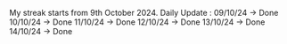My streak starts from 9th October 2024. 
Daily Update :
09/10/24 -> Done
10/10/24 -> Done
11/10/24 -> Done
12/10/24 -> Done
13/10/24 -> Done
14/10/24 -> Done
